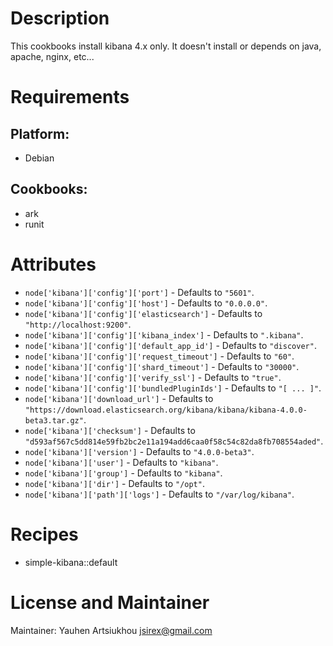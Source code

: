 # Description

This cookbooks install kibana 4.x only.
It doesn't install or depends on java, apache, nginx, etc...




# Requirements

## Platform:

* Debian

## Cookbooks:

* ark
* runit

# Attributes

* `node['kibana']['config']['port']` -  Defaults to `"5601"`.
* `node['kibana']['config']['host']` -  Defaults to `"0.0.0.0"`.
* `node['kibana']['config']['elasticsearch']` -  Defaults to `"http://localhost:9200"`.
* `node['kibana']['config']['kibana_index']` -  Defaults to `".kibana"`.
* `node['kibana']['config']['default_app_id']` -  Defaults to `"discover"`.
* `node['kibana']['config']['request_timeout']` -  Defaults to `"60"`.
* `node['kibana']['config']['shard_timeout']` -  Defaults to `"30000"`.
* `node['kibana']['config']['verify_ssl']` -  Defaults to `"true"`.
* `node['kibana']['config']['bundledPluginIds']` -  Defaults to `"[ ... ]"`.
* `node['kibana']['download_url']` -  Defaults to `"https://download.elasticsearch.org/kibana/kibana/kibana-4.0.0-beta3.tar.gz"`.
* `node['kibana']['checksum']` -  Defaults to `"d593af567c5dd814e59fb2bc2e11a194add6caa0f58c54c82da8fb708554aded"`.
* `node['kibana']['version']` -  Defaults to `"4.0.0-beta3"`.
* `node['kibana']['user']` -  Defaults to `"kibana"`.
* `node['kibana']['group']` -  Defaults to `"kibana"`.
* `node['kibana']['dir']` -  Defaults to `"/opt"`.
* `node['kibana']['path']['logs']` -  Defaults to `"/var/log/kibana"`.

# Recipes

* simple-kibana::default

# License and Maintainer

Maintainer: Yauhen Artsiukhou <jsirex@gmail.com>
